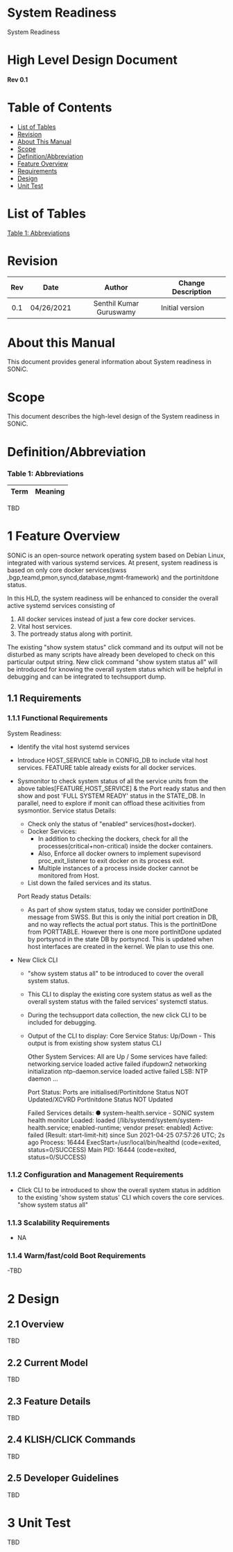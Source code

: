 # System Readiness

System Readiness

# High Level Design Document

#### Rev 0.1

# Table of Contents
 * [List of Tables](#list-of-tables)
 * [Revision](#revision)
 * [About This Manual](#about-this-manual)
 * [Scope](#scope)
 * [Definition/Abbreviation](#definitionabbreviation)
 * [Feature Overview](#FeatureOverview)
 * [Requirements](#Requirements)
 * [Design](#Design)
 * [Unit Test](#UnitTest)


# List of Tables
[Table 1: Abbreviations](#table-1-abbreviations)

# Revision
| Rev |   Date  |    Author    | Change Description        |
|:---:|:-----------:|:------------------:|-----------------------------------|
| 0.1 | 04/26/2021 |  Senthil Kumar Guruswamy    | Initial version          |

# About this Manual

This document provides general information about System readiness in SONiC.

# Scope

This document describes the high-level design of the System readiness in SONiC.

# Definition/Abbreviation

### Table 1: Abbreviations
| **Term**         | **Meaning**             |
|--------------------------|-------------------------------------|
TBD

# 1 Feature Overview

SONiC is an open-source network operating system based on Debian Linux, integrated with various systemd services. 
At present, system readiness is based on only core docker services(swss ,bgp,teamd,pmon,syncd,database,mgmt-framework) and the portinitdone status.

In this HLD, the system readiness will be enhanced to consider the overall active systemd services consisting of
1. All docker services instead of just a few core docker services.
2. Vital host services.
3. The portready status along with portinit.

The existing "show system status" click command and its output will not be disturbed as many scripts have already been developed to check on this particular output string.
New click command "show system status all" will be introduced for knowing the overall system status which will be helpful in debugging and can be integrated to techsupport dump.

## 1.1 Requirements

### 1.1.1 Functional Requirements
System Readiness:
- Identify the vital host systemd services 
- Introduce HOST_SERVICE table in CONFIG_DB to include vital host services. FEATURE table already exists for all docker services.
- Sysmonitor to check system status of all the service units from the above tables[FEATURE,HOST_SERVICE] & the Port ready status and then show and post 'FULL SYSTEM READY' status in the STATE_DB.
  In parallel, need to explore if monit can offload these acitivities from sysmontior.
  Service status Details:
	- Check only the status of "enabled" services(host+docker).
	- Docker Services:
		- In addition to checking the dockers, check for all the processes(critical+non-critical) inside the docker containers.
		- Also, Enforce all docker owners to implement supevisord proc_exit_listener to exit docker on its process exit.
		- Multiple instances of a process inside docker cannot be monitored from Host.
	- List down the failed services and its status.

  Port Ready status Details:
	- As part of show system status, today we consider portInitDone message from SWSS. But this is only the initial port creation in DB, and no way reflects the actual port status. This is the portInitDone from PORTTABLE. However there is one more portInitDone updated by portsyncd in the state DB by portsyncd. This is updated when host interfaces are created in the kernel. We plan to use this one.
- New Click CLI
	- "show system status all" to be introduced to cover the overall system status.
	- This CLI to display the existing core system status as well as the overall system status with the failed services' systemctl status.
	- During the techsupport data collection, the new click CLI to be included for debugging.
	- Output of the CLI to display:
		Core Service Status: Up/Down  - This output is from existing show system status CLI
		
		Other System Services: All are Up / Some services have failed:
		networking.service                  loaded active failed  ifupdown2 networking initialization
		ntp-daemon.service                  loaded active failed LSB: NTP daemon
		...
		
		Port Status: Ports are initialised/Portinitdone Status NOT Updated/XCVRD PortInitdone Status NOT Updated

		Failed Services details:
		● system-health.service - SONiC system health monitor
		   Loaded: loaded (/lib/systemd/system/system-health.service; enabled-runtime; vendor preset: enabled)
		   Active: failed (Result: start-limit-hit) since Sun 2021-04-25 07:57:26 UTC; 2s ago
		   Process: 16444 ExecStart=/usr/local/bin/healthd (code=exited, status=0/SUCCESS)
	       Main PID: 16444 (code=exited, status=0/SUCCESS)


### 1.1.2 Configuration and Management Requirements
- Click CLI to be introduced to show the overall system status in addition to the existing 'show system status' CLI which covers the core services.
	"show system status all"

### 1.1.3 Scalability Requirements
- NA

### 1.1.4 Warm/fast/cold Boot Requirements
-TBD
 
# 2 Design
## 2.1 Overview

TBD

## 2.2 Current Model

TBD

## 2.3 Feature Details

TBD

## 2.4 KLISH/CLICK Commands

TBD 

## 2.5 Developer Guidelines

TBD

# 3 Unit Test

TBD


